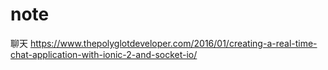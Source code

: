 # note
聊天
https://www.thepolyglotdeveloper.com/2016/01/creating-a-real-time-chat-application-with-ionic-2-and-socket-io/
